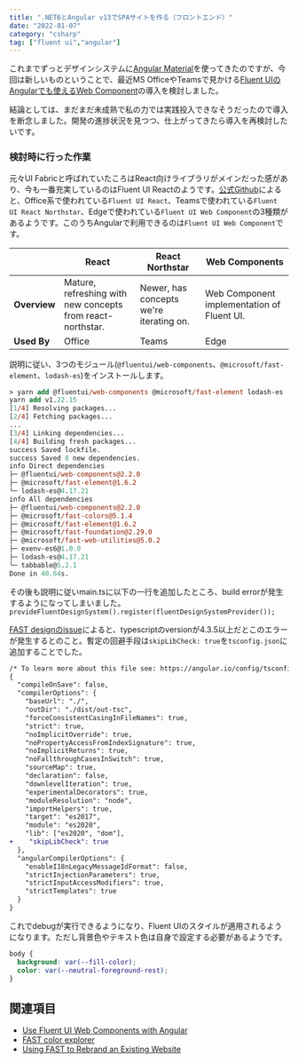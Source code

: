```yaml
---
title: ".NET6とAngular v13でSPAサイトを作る（フロントエンド）"
date: "2022-01-07"
category: "csharp"
tag: ["fluent ui","angular"]
---
```


これまでずっとデザインシステムに[Angular Material](https://material.angular.io/)を使ってきたのですが、今回は新しいものということで、最近MS OfficeやTeamsで見かける[Fluent UIのAngularでも使えるWeb Component](https://docs.microsoft.com/en-us/fluent-ui/web-components/integrations/angular)の導入を検討しました。

結論としては、まだまだ未成熟で私の力では実践投入できなそうだったので導入を断念しました。開発の進捗状況を見つつ、仕上がってきたら導入を再検討したいです。

### 検討時に行った作業

元々UI Fabricと呼ばれていたころはReact向けライブラリがメインだった感があり、今も一番充実しているのはFluent UI Reactのようです。[公式Github](https://github.com/microsoft/fluentui)によると、Office系で使われている`Fluent UI React`、Teamsで使われている`Fluent UI React Northstar`、Edgeで使われている`Fluent UI Web Component`の3種類があるようです。このうちAngularで利用できるのは`Fluent UI Web Component`です。

|   | React | React Northstar | Web Components |
|---| ----- | --------------- | -------------- |
| **Overview**    | Mature, refreshing with new concepts from react-northstar. | Newer, has concepts we're iterating on. | Web Component implementation of Fluent UI. |
| **Used By**     | Office| Teams | Edge |

説明に従い、3つのモジュール(`@fluentui/web-components`、`@microsoft/fast-element`、`lodash-es`)をインストールします。

``` ps
> yarn add @fluentui/web-components @microsoft/fast-element lodash-es
yarn add v1.22.15
[1/4] Resolving packages...
[2/4] Fetching packages...
...
[3/4] Linking dependencies...
[4/4] Building fresh packages...
success Saved lockfile.
success Saved 8 new dependencies.
info Direct dependencies
├─ @fluentui/web-components@2.2.0
├─ @microsoft/fast-element@1.6.2
└─ lodash-es@4.17.21
info All dependencies
├─ @fluentui/web-components@2.2.0
├─ @microsoft/fast-colors@5.1.4
├─ @microsoft/fast-element@1.6.2
├─ @microsoft/fast-foundation@2.29.0
├─ @microsoft/fast-web-utilities@5.0.2
├─ exenv-es6@1.0.0
├─ lodash-es@4.17.21
└─ tabbable@5.2.1
Done in 40.64s.
```

その後も説明に従いmain.tsに以下の一行を追加したところ、build errorが発生するようになってしまいました。
`provideFluentDesignSystem().register(fluentDesignSystemProvider());`

[FAST designのissue](https://github.com/microsoft/fast/issues/5198)によると、typescriptのversionが4.3.5以上だとこのエラーが発生するとのこと。暫定の回避手段は`skipLibCheck: true`を`tsconfig.json`に追加することでした。

``` diff
/* To learn more about this file see: https://angular.io/config/tsconfig. */
{
  "compileOnSave": false,
  "compilerOptions": {
    "baseUrl": "./",
    "outDir": "./dist/out-tsc",
    "forceConsistentCasingInFileNames": true,
    "strict": true,
    "noImplicitOverride": true,
    "noPropertyAccessFromIndexSignature": true,
    "noImplicitReturns": true,
    "noFallthroughCasesInSwitch": true,
    "sourceMap": true,
    "declaration": false,
    "downlevelIteration": true,
    "experimentalDecorators": true,
    "moduleResolution": "node",
    "importHelpers": true,
    "target": "es2017",
    "module": "es2020",
    "lib": ["es2020", "dom"],
+    "skipLibCheck": true
  },
  "angularCompilerOptions": {
    "enableI18nLegacyMessageIdFormat": false,
    "strictInjectionParameters": true,
    "strictInputAccessModifiers": true,
    "strictTemplates": true
  }
}
```

これでdebugが実行できるようになり、Fluent UIのスタイルが適用されるようになります。ただし背景色やテキスト色は自身で設定する必要があるようです。

``` css
body {
  background: var(--fill-color);
  color: var(--neutral-foreground-rest);
}
```

## 関連項目

- [Use Fluent UI Web Components with Angular](https://docs.microsoft.com/en-us/fluent-ui/web-components/integrations/angular)
- [FAST color explorer](https://color.fast.design/)
- [Using FAST to Rebrand an Existing Website](https://github.com/microsoft/fast/tree/master/examples/site-rebrand-tutorial)
